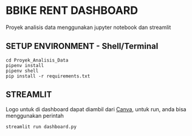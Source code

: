 # BBIKE RENT DASHBOARD
Proyek analisis data menggunakan jupyter notebook dan streamlit
## SETUP ENVIRONMENT - Shell/Terminal
```mkdir Proyek_Analisis_Data
cd Proyek_Analisis_Data
pipenv install
pipenv shell
pip install -r requirements.txt
```
## STREAMLIT
Logo untuk di dashboard dapat diambil dari [Canva](https://www.canva.com/design/DAGdZFTZ-CA/y0Lp1zbn9pIrRK4TspHksA/edit), untuk run, anda bisa menggunakan perintah

```streamlit run dashboard.py```

